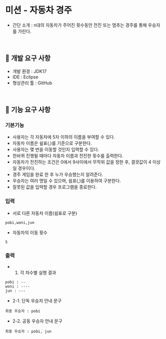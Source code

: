 # 미션 - 자동차 경주

- 간단 소개 : n대의 자동차가 주어진 횟수동안 전진 또는 멈추는 경주를 통해 우승자를 가린다.

<br>

## 🎯 개발 요구 사항
- 개발 환경 : JDK17
- IDE : Eclipse
- 형상관리 툴 : GitHub

<br>

## 🚗 기능 요구 사항

### 기본기능

- 사용자는 각 자동차에 5자 이하의 이름을 부여할 수 있다.
- 자동차 이름은 슆표(,)를 기준으로 구분한다.
- 사용자는 몇 번을 이동할 것인지 입력할 수 있다.
- 한바퀴 진행될 때마다 자동차 이름과 전진한 횟수를 출력한다.
- 자동차가 전진하는 조건은 0에서 9사이에서 무작위 값을 정한 후, 결괏값이 4 이상일 경우이다.
- 경주 게임을 완료 한 후 누가 우승했는지 알려준다.
- 우승자는 여러 명일 수 있으며, 쉼표(,)를 이용하여 구분한다.
- 잘못된 값을 입력할 경우 프로그램을 종료한다.


### 입력

- 서로 다른 자동차 이름(쉼표로 구분)

```
pobi,woni,jun
```

- 자동차의 이동 횟수

```
5
```

### 출력

- 1. 각 차수별 실행 결과

```
pobi : --
woni : ----
jun : ---
```


- 2-1. 단독 우승자 안내 문구

```
최종 우승자 : pobi
```

- 2-2. 공동 우승자 안내 문구

```
최종 우승자 : pobi, jun
```
